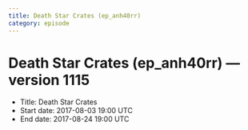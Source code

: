 ```yaml
---
title: Death Star Crates (ep_anh40rr)
category: episode
---
```


# Death Star Crates (ep_anh40rr) — version 1115



  * Title: Death Star Crates
  * Start date: 2017-08-03 19:00 UTC
  * End date: 2017-08-24 19:00 UTC

